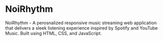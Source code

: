 # NoiRhythm
NoiRhythm - A perosnalized responsive music streaming web application that delivers a sleek listening experience inspired by Spotify and YouTube Music. Built using HTML, CSS, and JavaScript.
